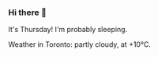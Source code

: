 ### Hi there :wave:

It's Thursday! I'm probably sleeping.

Weather in Toronto: partly cloudy, at +10°C.
